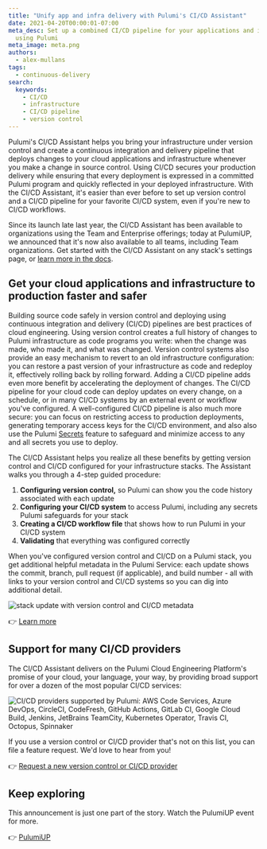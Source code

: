 ```yaml
---
title: "Unify app and infra delivery with Pulumi's CI/CD Assistant"
date: 2021-04-20T00:00:01-07:00
meta_desc: Set up a combined CI/CD pipeline for your applications and infrastructure
  using Pulumi
meta_image: meta.png
authors:
  - alex-mullans
tags:
  - continuous-delivery
search:
  keywords:
    - CI/CD
    - infrastructure
    - CI/CD pipeline
    - version control
---
```


Pulumi's CI/CD Assistant helps you bring your infrastructure under version control and create a continuous integration and delivery pipeline that deploys changes to your cloud applications and infrastructure whenever you make a change in source control. Using CI/CD secures your production delivery while ensuring that every deployment is expressed in a committed Pulumi program and quickly reflected in your deployed infrastructure.  With the CI/CD Assistant, it's easier than ever before to set up version control and a CI/CD pipeline for your favorite CI/CD system, even if you're new to CI/CD workflows.

Since its launch late last year, the CI/CD Assistant has been available to organizations using the Team and Enterprise offerings; today at PulumiUP, we announced that it's now also available to all teams, including Team organizations. Get started with the CI/CD Assistant on any stack's settings page, or [learn more in the docs](/docs/pulumi-cloud/deployments/ci-cd-integration-assistant/).

<!-- more -->

## Get your cloud applications and infrastructure to production faster and safer

Building source code safely in version control and deploying using continuous integration and delivery (CI/CD) pipelines are best practices of cloud engineering. Using version control creates a full history of changes to Pulumi infrastructure as code programs you write: when the change was made, who made it, and what was changed. Version control systems also provide an easy mechanism to revert to an old infrastructure configuration: you can restore a past version of your infrastructure as code and redeploy it, effectively rolling back by rolling forward. Adding a CI/CD pipeline adds even more benefit by accelerating the deployment of changes. The CI/CD pipeline for your cloud code can deploy updates on every change, on a schedule, or in many CI/CD systems by an external event or workflow you've configured. A well-configured CI/CD pipeline is also much more secure: you can focus on restricting access to production deployments, generating temporary access keys for the CI/CD environment, and also also use the Pulumi [Secrets](/docs/concepts/secrets/) feature to safeguard and minimize access to any and all secrets you use to deploy.

The CI/CD Assistant helps you realize all these benefits by getting version control and CI/CD configured for your infrastructure stacks. The Assistant walks you through a 4-step guided procedure:

1. **Configuring version control,** so Pulumi can show you the code history associated with each update
1. **Configuring your CI/CD system** to access Pulumi, including any secrets Pulumi safeguards for your stack
1. **Creating a CI/CD workflow file** that shows how to run Pulumi in your CI/CD system
1. **Validating** that everything was configured correctly

When you've configured version control and CI/CD on a Pulumi stack, you get additional helpful metadata in the Pulumi Service: each update shows the commit, branch, pull request (if applicable), and build number - all with links to your version control and CI/CD systems so you can dig into additional detail.

![stack update with version control and CI/CD metadata](ci-cd-console.png)

👉 [Learn more](/docs/pulumi-cloud/deployments/ci-cd-integration-assistant/)

## Support for many CI/CD providers

The CI/CD Assistant delivers on the Pulumi Cloud Engineering Platform's promise of your cloud, your language, your way, by providing broad support for over a dozen of the most popular CI/CD services:

![CI/CD providers supported by Pulumi: AWS Code Services, Azure DevOps, CircleCI, CodeFresh, GitHub Actions, GitLab CI, Google Cloud Build, Jenkins, JetBrains TeamCity, Kubernetes Operator, Travis CI, Octopus, Spinnaker](ci-cd-assistant-logos.png)

If you use a version control or CI/CD provider that's not on this list, you can file a feature request. We'd love to hear from you!

👉 [Request a new version control or CI/CD provider](https://github.com/pulumi/ci-workflow-templates/issues/new?assignees=&labels=&template=ci-cd-request.md&title=%5BNEW+CI+REQUEST%5D)

## Keep exploring

This announcement is just one part of the story. Watch the PulumiUP event for more.

👉 [PulumiUP](https://www.pulumi.com/pulumi-up/)
